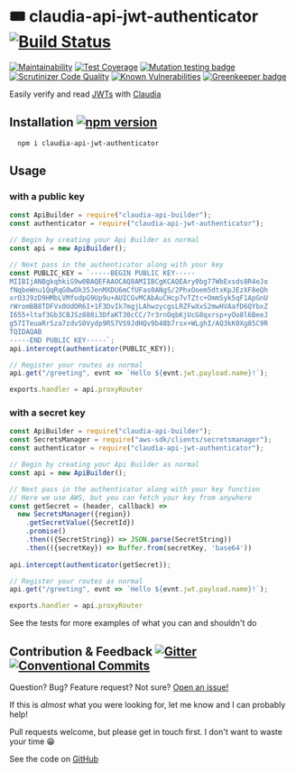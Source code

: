 # 🎟️ claudia-api-jwt-authenticator [![Build Status](https://travis-ci.org/aaronjameslang/claudia-api-jwt-authenticator.svg?branch=master)](https://travis-ci.org/aaronjameslang/claudia-api-jwt-authenticator)

[![Maintainability](http://api.codeclimate.com/v1/badges/be9063c2403a481deaf3/maintainability)](//codeclimate.com/github/aaronjameslang/claudia-api-jwt-authenticator/maintainability)
[![Test Coverage](https://api.codeclimate.com/v1/badges/be9063c2403a481deaf3/test_coverage)](//aaronjameslang.com/claudia-api-jwt-authenticator/coverage)
[![Mutation testing badge](https://badge.stryker-mutator.io/github.com/aaronjameslang/claudia-api-jwt-authenticator/master)](https://stryker-mutator.github.io)
[![Scrutinizer Code Quality](https://scrutinizer-ci.com/g/aaronjameslang/claudia-api-jwt-authenticator/badges/quality-score.png)](//scrutinizer-ci.com/g/aaronjameslang/claudia-api-jwt-authenticator)
[![Known Vulnerabilities](http://snyk.io/test/github/aaronjameslang/claudia-api-jwt-authenticator/badge.svg)](//snyk.io/test/github/aaronjameslang/claudia-api-jwt-authenticator)
[![Greenkeeper badge](https://badges.greenkeeper.io/aaronjameslang/claudia-api-jwt-authenticator.svg)](https://greenkeeper.io/)

Easily verify and read [JWTs](https://jwt.io/) with [Claudia](https://github.com/claudiajs/claudia-api-builder)

## Installation [![npm version](https://badge.fury.io/js/claudia-api-jwt-authenticator.svg)](//npmjs.com/package/claudia-api-jwt-authenticator)

```shell
  npm i claudia-api-jwt-authenticator
```

## Usage

### with a public key
```js
const ApiBuilder = require("claudia-api-builder");
const authenticator = require("claudia-api-jwt-authenticator");

// Begin by creating your Api Builder as normal
const api = new ApiBuilder();

// Next pass in the authenticator along with your key
const PUBLIC_KEY = `-----BEGIN PUBLIC KEY-----
MIIBIjANBgkqhkiG9w0BAQEFAAOCAQ8AMIIBCgKCAQEAry0bg77WbExsds8R4eJo
fNqbeWnu1QqRqG0wOk35JenMXDU6mCfUFas0ANgS/2PhxOoem5dtxKpJEzXF8eQh
xrO3J9zD9HMbLVMfodpG9Up9u+AUICGvMCAbAuCHcp7vTZtc+OmmSyk5qF1ApGnU
rWromBB8TDFVx0UdOR6I+1F3DvIk7mgjLAhwzycgsLRZFwXxS2mwHVAafD6QYbxZ
I655+ltaf3Gb3CBJSz888i3DfaKT30cCC/7r3rnOqbKjUcG8qxrsp+yOo8l6BeeJ
g57ITeuaRrSza7zdvS0Vydp9RS7VS9JdHQv9b48b7rsx+WLghI/AQ3kK0Xg85C9R
TQIDAQAB
-----END PUBLIC KEY-----`;
api.intercept(authenticator(PUBLIC_KEY));

// Register your routes as normal
api.get("/greeting", evnt => `Hello ${evnt.jwt.payload.name}!`);

exports.handler = api.proxyRouter
```

### with a secret key
```js
const ApiBuilder = require("claudia-api-builder");
const SecretsManager = require("aws-sdk/clients/secretsmanager");
const authenticator = require("claudia-api-jwt-authenticator");

// Begin by creating your Api Builder as normal
const api = new ApiBuilder();

// Next pass in the authenticator along with your key function
// Here we use AWS, but you can fetch your key from anywhere
const getSecret = (header, callback) =>
  new SecretsManager({region})
    .getSecretValue({SecretId})
    .promise()
    .then(({SecretString}) => JSON.parse(SecretString))
    .then(({secretKey}) => Buffer.from(secretKey, 'base64'))
 
api.intercept(authenticator(getSecret));

// Register your routes as normal
api.get("/greeting", evnt => `Hello ${evnt.jwt.payload.name}!`);

exports.handler = api.proxyRouter
```

See the tests for more examples of what you can and shouldn't do

## Contribution & Feedback [![Gitter](http://badges.gitter.im/claudia-api-jwt-authenticator.svg)](//gitter.im/claudia-api-jwt-authenticator) [![Conventional Commits](https://img.shields.io/badge/Conventional%20Commits-1.0.0-brightgreen.svg)](https://conventionalcommits.org)

Question? Bug? Feature request? Not sure? [Open an issue!](//github.com/aaronjameslang/claudia-api-jwt-authenticator/issues/new)

If this is *almost* what you were looking for, let me know and I can probably help!

Pull requests welcome, but please get in touch first. I don't want to waste your time 😁

See the code on [GitHub](//github.com/aaronjameslang/claudia-api-jwt-authenticator)
